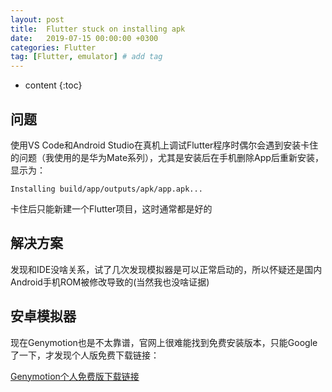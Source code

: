 ```yaml
---
layout: post
title:  Flutter stuck on installing apk
date:   2019-07-15 00:00:00 +0300
categories: Flutter
tag: [Flutter, emulator] # add tag
---
```


* content
{:toc}


## 问题

使用VS Code和Android Studio在真机上调试Flutter程序时偶尔会遇到安装卡住的问题（我使用的是华为Mate系列），尤其是安装后在手机删除App后重新安装，显示为：

```
Installing build/app/outputs/apk/app.apk...
```

卡住后只能新建一个Flutter项目，这时通常都是好的

## 解决方案

发现和IDE没啥关系，试了几次发现模拟器是可以正常启动的，所以怀疑还是国内Android手机ROM被修改导致的(当然我也没啥证据)

## 安卓模拟器

现在Genymotion也是不太靠谱，官网上很难能找到免费安装版本，只能Google了一下，才发现个人版免费下载链接：

[Genymotion个人免费版下载链接](https://www.genymotion.com/fun-zone/)